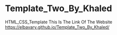 # Template_Two_By_Khaled
HTML_CSS_Template
This Is The Link Of The Website 
https://elbavary.github.io/Template_Two_By_Khaled/

